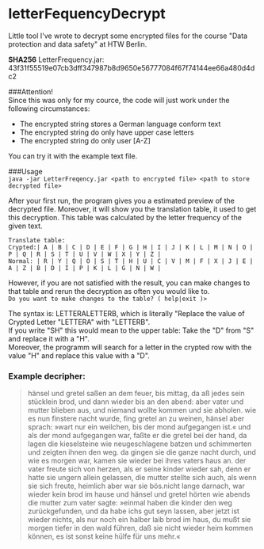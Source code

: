 # letterFequencyDecrypt
Little tool I've wrote to decrypt some encrypted files for the course "Data protection and data safety" at HTW Berlin.  

**SHA256** LetterFrequency.jar: 43f31f55519e07cb3dff347987b8d9650e56777084f67f74144ee66a480d4dc2

###Attention!  
Since this was only for my cource, the code will just work under the following circumstances:  
* The encrypted string stores a German language conform text
* The encrypted string do only have upper case letters
* The encrypted string do only user [A-Z]  
  
You can try it with the example text file.
  
###Usage  
`java -jar LetterFreqency.jar <path to encrypted file> <path to store decrypted file>`

After your first run, the program gives you a estimated preview of the decrypted file. Moreover, it will show you the translation table, it used to get this decryption. This table was calculated by the letter frequency of the given text.    

`Translate table:`     
`Crypted:| A | B | C | D | E | F | G | H | I | J | K | L | M | N | O | P | Q | R | S | T | U | V | W | X | Y | Z |`    
`Normal: | R | Y | Q | O | S | T | H | U | C | V | M | F | X | J | E | A | Z | B | D | I | P | K | L | G | N | W |`  
  
However, if you are not satisfied with the result, you can make changes to that table and rerun the decryption as often you would like to.  
`Do you want to make changes to the table? ( help|exit )>`   

The syntax is: LETTERALETTERB<enter-key>, which is literally "Replace the value of Crypted Letter "LETTERA" with "LETTERB".   
If you write "SH" this would mean to the upper table: Take the "D" from "S" and replace it with a "H".  
Moreover, the programm will search for a letter in the crypted row with the value "H" and replace this value with a "D".
  
  
### Example decripher: 
>hänsel und gretel saßen an dem feuer, bis mittag, da aß jedes sein stücklein brod, und dann wieder bis an den abend: aber vater und mutter blieben aus, und niemand wollte kommen und sie abholen. wie es nun finstere nacht wurde, fing gretel an zu weinen, hänsel aber sprach: »wart nur ein weilchen, bis der mond aufgegangen ist.« und als der mond aufgegangen war, faßte er die gretel bei der hand, da lagen die kieselsteine wie neugeschlagene batzen und schimmerten und zeigten ihnen den weg. da gingen sie die ganze nacht durch, und wie es morgen war, kamen sie wieder bei ihres vaters haus an. der vater freute sich von herzen, als er seine kinder wieder sah, denn er hatte sie ungern allein gelassen, die mutter stellte sich auch, als wenn sie sich freute, heimlich aber war sie bös.nicht lange darnach, war wieder kein brod im hause und hänsel und gretel hörten wie abends die mutter zum vater sagte: »einmal haben die kinder den weg zurückgefunden, und da habe ichs gut seyn lassen, aber jetzt ist wieder nichts, als nur noch ein halber laib brod im haus, du mußt sie morgen tiefer in den wald führen, daß sie nicht wieder heim kommen können, es ist sonst keine hülfe für uns mehr.«






